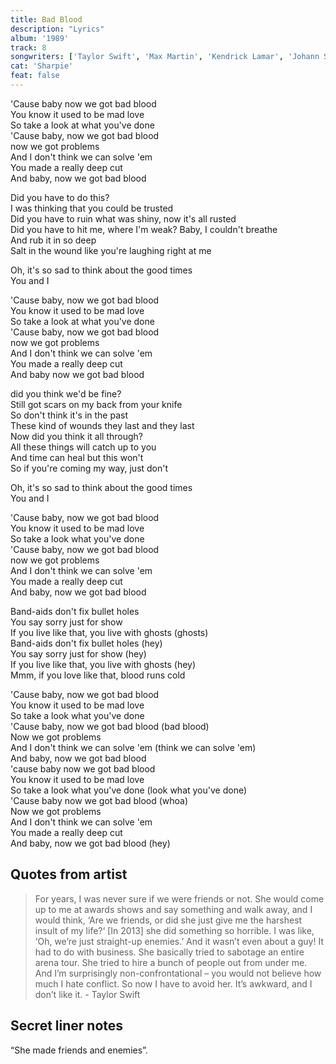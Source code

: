 ```yaml
---
title: Bad Blood
description: "Lyrics"
album: '1989'
track: 8
songwriters: ['Taylor Swift', 'Max Martin', 'Kendrick Lamar', 'Johann Schuster'] 
cat: 'Sharpie'
feat: false
---
```

<p className="chorus">
'Cause baby now we got bad blood <br />
You know it used to be mad love <br />
So take a look at what you've done <br />
'Cause baby, now we got bad blood <br />
now we got problems <br />
And I don't think we can solve 'em <br />
You made a really deep cut <br />
And baby, now we got bad blood <br />
</p>
<p className="verse-one">
Did you have to do this? <br />
I was thinking that you could be trusted <br />
Did you have to ruin what was shiny, now it's all rusted <br />
Did you have to hit me, where I'm weak? Baby, I couldn't breathe <br />
And rub it in so deep <br />
Salt in the wound like you're laughing right at me <br />
</p>
<p className="pre-chorus">
Oh, it's so sad to think about the good times <br />
You and I <br />
</p>
<p className="chorus">
'Cause baby, now we got bad blood <br />
You know it used to be mad love <br />
So take a look at what you've done <br />
'Cause baby, now we got bad blood <br />
now we got problems <br />
And I don't think we can solve 'em <br />
You made a really deep cut <br />
And baby now we got bad blood <br />
</p>
<p className="verse-two">
did you think we'd be fine? <br />
Still got scars on my back from your knife <br />
So don't think it's in the past <br />
These kind of wounds they last and they last <br />
Now did you think it all through? <br />
All these things will catch up to you <br />
And time can heal but this won't <br />
So if you're coming my way, just don't <br />
</p>
<p className="pre-chorus">
Oh, it's so sad to think about the good times <br />
You and I <br />
</p>
<p className="chorus">
'Cause baby, now we got bad blood <br />
You know it used to be mad love <br />
So take a look what you've done <br />
'Cause baby, now we got bad blood <br />
now we got problems <br />
And I don't think we can solve 'em <br />
You made a really deep cut <br />
And baby, now we got bad blood <br />
</p>
<p className="bridge">
Band-aids don't fix bullet holes <br />
You say sorry just for show <br />
If you live like that, you live with ghosts (ghosts) <br />
Band-aids don't fix bullet holes (hey) <br />
You say sorry just for show (hey) <br />
If you live like that, you live with ghosts (hey) <br />
Mmm, if you love like that, blood runs cold <br />
</p>
<p className="chorus">
'Cause baby, now we got bad blood <br />
You know it used to be mad love <br />
So take a look what you've done <br />
'Cause baby, now we got bad blood (bad blood) <br />
Now we got problems <br />
And I don't think we can solve 'em (think we can solve 'em)  <br />
And baby, now we got bad blood <br />
'cause baby now we got bad blood <br />
You know it used to be mad love <br />
So take a look what you've done (look what you've done) <br />
'Cause baby now we got bad blood (whoa) <br />
Now we got problems <br />
And I don't think we can solve 'em <br />
You made a really deep cut <br />
And baby, now we got bad blood (hey) <br />
</p>


## Quotes from artist

<blockquote>
For years, I was never sure if we were friends or not. She would come up to me at awards shows and say something and walk away, and I would think, ‘Are we friends, or did she just give me the harshest insult of my life?‘ [In 2013] she did something so horrible. I was like, ‘Oh, we’re just straight-up enemies.’ And it wasn’t even about a guy! It had to do with business. She basically tried to sabotage an entire arena tour. She tried to hire a bunch of people out from under me. And I’m surprisingly non-confrontational – you would not believe how much I hate conflict. So now I have to avoid her. It’s awkward, and I don’t like it. - Taylor Swift
</blockquote>


## Secret liner notes
“She made friends and enemies”.